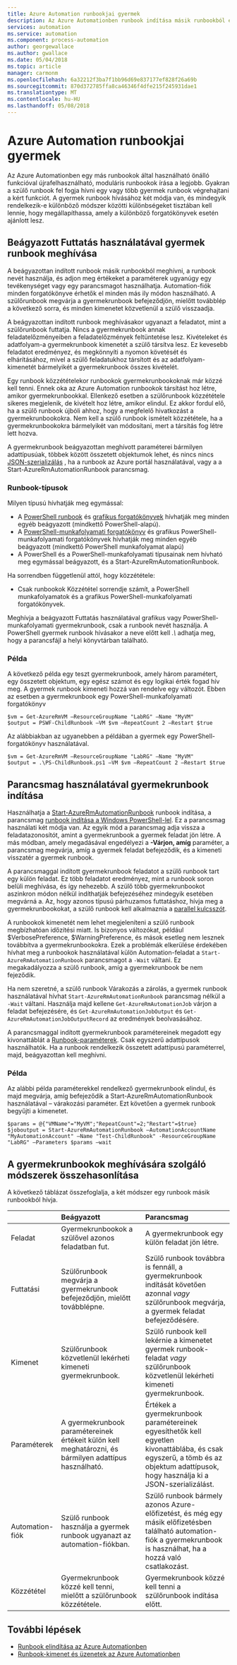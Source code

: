 ```yaml
---
title: Azure Automation runbookjai gyermek
description: Az Azure Automationben runbook indítása másik runbookból és a közöttük információk megosztása a különböző módszereket írja le.
services: automation
ms.service: automation
ms.component: process-automation
author: georgewallace
ms.author: gwallace
ms.date: 05/04/2018
ms.topic: article
manager: carmonm
ms.openlocfilehash: 6a32212f3ba7f1bb96d69e837177ef828f26a69b
ms.sourcegitcommit: 870d372785ffa8ca46346f4dfe215f245931dae1
ms.translationtype: MT
ms.contentlocale: hu-HU
ms.lasthandoff: 05/08/2018
---
```

# <a name="child-runbooks-in-azure-automation"></a>Azure Automation runbookjai gyermek

Az Azure Automationben egy más runbookok által használható önálló funkcióval újrafelhasználható, moduláris runbookok írása a legjobb. Gyakran a szülő runbook fel fogja hívni egy vagy több gyermek runbook végrehajtani a kért funkciót. A gyermek runbook hívásához két módja van, és mindegyik rendelkezik-e különböző módszer közötti különbségeket tisztában kell lennie, hogy megállapíthassa, amely a különböző forgatókönyvek esetén ajánlott lesz.

## <a name="invoking-a-child-runbook-using-inline-execution"></a>Beágyazott Futtatás használatával gyermek runbook meghívása

A beágyazottan indított runbook másik runbookból meghívni, a runbook nevét használja, és adjon meg értékeket a paraméterek ugyanúgy egy tevékenységet vagy egy parancsmagot használhatja.  Automation-fiók minden forgatókönyve érhetők el minden más ily módon használható. A szülőrunbook megvárja a gyermekrunbook befejeződjön, mielőtt továbblép a következő sorra, és minden kimenetet közvetlenül a szülő visszaadja.

A beágyazottan indított runbook meghívásakor ugyanazt a feladatot, mint a szülőrunbook futtatja. Nincs a gyermekrunbook annak feladatelőzményeiben a feladatelőzmények feltüntetése lesz. Kivételeket és adatfolyam-a gyermekrunbook kimenetét a szülő társítva lesz. Ez kevesebb feladatot eredményez, és megkönnyíti a nyomon követését és elhárításához, mivel a szülő feladatukhoz társított és az adatfolyam-kimenetét bármelyikét a gyermekrunbook összes kivételét.

Egy runbook közzétételekor runbookok gyermekrunbookoknak már közzé kell tenni. Ennek oka az Azure Automation runbookok társítást hoz létre, amikor gyermekrunbookkal. Ellenkező esetben a szülőrunbook közzététele sikeres megjelenik, de kivételt hoz létre, amikor elindul. Ez akkor fordul elő, ha a szülő runbook újbóli ahhoz, hogy a megfelelő hivatkozást a gyermekrunbookokra. Nem kell a szülő runbook ismételt közzététele, ha a gyermekrunbookokra bármelyikét van módosítani, mert a társítás fog létre lett hozva.

A gyermekrunbook beágyazottan meghívott paraméterei bármilyen adattípusúak, többek között összetett objektumok lehet, és nincs nincs [JSON-szerializálás](automation-starting-a-runbook.md#runbook-parameters) , ha a runbook az Azure portál használatával, vagy a a Start-AzureRmAutomationRunbook parancsmag.

### <a name="runbook-types"></a>Runbook-típusok

Milyen típusú hívhatják meg egymással:

* A [PowerShell runbook](automation-runbook-types.md#powershell-runbooks) és [grafikus forgatókönyvek](automation-runbook-types.md#graphical-runbooks) hívhatják meg minden egyéb beágyazott (mindkettő PowerShell-alapú).
* A [PowerShell-munkafolyamati forgatókönyv](automation-runbook-types.md#powershell-workflow-runbooks) és grafikus PowerShell-munkafolyamati forgatókönyvek hívhatják meg minden egyéb beágyazott (mindkettő PowerShell munkafolyamat alapú)
* A PowerShell és a PowerShell-munkafolyamati típusainak nem hívható meg egymással beágyazott, és a Start-AzureRmAutomationRunbook.

Ha sorrendben függetlenül attól, hogy közzététele:

* Csak runbookok Közzététel sorrendje számít, a PowerShell munkafolyamatok és a grafikus PowerShell-munkafolyamati forgatókönyvek.

Meghívja a beágyazott Futtatás használatával grafikus vagy PowerShell-munkafolyamati gyermekrunbook, csak a runbook nevét használja.  A PowerShell gyermek runbook hívásakor a neve előtt kell *.\\*  adhatja meg, hogy a parancsfájl a helyi könyvtárban található. 

### <a name="example"></a>Példa

A következő példa egy teszt gyermekrunbook, amely három paramétert, egy összetett objektum, egy egész számot és egy logikai érték fogad hív meg. A gyermek runbook kimeneti hozzá van rendelve egy változót.  Ebben az esetben a gyermekrunbook egy PowerShell-munkafolyamati forgatókönyv

```azurepowershell-interactive
$vm = Get-AzureRmVM –ResourceGroupName "LabRG" –Name "MyVM"
$output = PSWF-ChildRunbook –VM $vm –RepeatCount 2 –Restart $true
```

Az alábbiakban az ugyanebben a példában a gyermek egy PowerShell-forgatókönyv használatával.

```azurepowershell-interactive
$vm = Get-AzureRmVM –ResourceGroupName "LabRG" –Name "MyVM"
$output = .\PS-ChildRunbook.ps1 –VM $vm –RepeatCount 2 –Restart $true
```

## <a name="starting-a-child-runbook-using-cmdlet"></a>Parancsmag használatával gyermekrunbook indítása

Használhatja a [Start-AzureRmAutomationRunbook](https://msdn.microsoft.com/library/mt603661.aspx) runbook indítása, a parancsmag [runbook indítása a Windows PowerShell-lel](automation-starting-a-runbook.md#starting-a-runbook-with-windows-powershell). Ez a parancsmag használati két módja van.  Az egyik mód a parancsmag adja vissza a feladatazonosítót, amint a gyermekrunbook a gyermek feladat jön létre.  A más módban, amely megadásával engedélyezi a **-Várjon, amíg** paraméter, a parancsmag megvárja, amíg a gyermek feladat befejeződik, és a kimeneti visszatér a gyermek runbook.

A parancsmaggal indított gyermekrunbook feladatot a szülő runbook tart egy külön feladat. Ez több feladatot eredményez, mint a runbook soron belüli meghívása, és így nehezebb. A szülő több gyermekrunbookot aszinkron módon nélkül indíthatják befejezéséhez mindegyik esetében megvárná a. Az, hogy azonos típusú párhuzamos futtatáshoz, hívja meg a gyermekrunbookokat, a szülő runbook kell alkalmaznia a [parallel kulcsszót](automation-powershell-workflow.md#parallel-processing).

A runbookok kimenetét nem lehet megjeleníteni a szülő runbook megbízhatóan időzítési miatt. Is bizonyos változókat, például $VerbosePreference, $WarningPreference, és mások esetleg nem lesznek továbbítva a gyermekrunbookokra. Ezek a problémák elkerülése érdekében hívhat meg a runbookok használatával külön Automation-feladat a `Start-AzureRmAutomationRunbook` parancsmagot a `-Wait` váltani. Ez megakadályozza a szülő runbook, amíg a gyermekrunbook be nem fejeződik.

Ha nem szeretné, a szülő runbook Várakozás a zárolás, a gyermek runbook használatával hívhat `Start-AzureRmAutomationRunbook` parancsmag nélkül a `-Wait` váltani. Használja majd kellene `Get-AzureRmAutomationJob` várjon a feladat befejezésére, és `Get-AzureRmAutomationJobOutput` és `Get-AzureRmAutomationJobOutputRecord` az eredmények beolvasásához.

A parancsmaggal indított gyermekrunbook paramétereinek megadott egy kivonattáblát a [Runbook-paraméterek](automation-starting-a-runbook.md#runbook-parameters). Csak egyszerű adattípusok használhatók. Ha a runbook rendelkezik összetett adattípusú paraméterrel, majd, beágyazottan kell meghívni.

### <a name="example"></a>Példa

Az alábbi példa paraméterekkel rendelkező gyermekrunbook elindul, és majd megvárja, amíg befejeződik a Start-AzureRmAutomationRunbook használatával – várakozási paraméter. Ezt követően a gyermek runbook begyűjti a kimenetet.

```azurepowershell-interactive
$params = @{"VMName"="MyVM";"RepeatCount"=2;"Restart"=$true}
$joboutput = Start-AzureRmAutomationRunbook –AutomationAccountName "MyAutomationAccount" –Name "Test-ChildRunbook" -ResourceGroupName "LabRG" –Parameters $params –wait
```

## <a name="comparison-of-methods-for-calling-a-child-runbook"></a>A gyermekrunbookok meghívására szolgáló módszerek összehasonlítása
A következő táblázat összefoglalja, a két módszer egy runbook másik runbookból hívja.

|  | Beágyazott | Parancsmag |
|:--- |:--- |:--- |
| Feladat |Gyermekrunbookok a szülővel azonos feladatban fut. |A gyermekrunbook egy külön feladat jön létre. |
| Futtatási |Szülőrunbook megvárja a gyermekrunbook befejeződjön, mielőtt továbblépne. |Szülő runbook továbbra is fennáll, a gyermekrunbook indítását követően azonnal *vagy* szülőrunbook megvárja, a gyermek feladat befejeződésére. |
| Kimenet |Szülőrunbook közvetlenül lekérheti kimeneti gyermekrunbook. |Szülő runbook kell lekérnie a kimenetet gyermek runbook-feladat *vagy* szülőrunbook közvetlenül lekérheti kimeneti gyermekrunbook. |
| Paraméterek |A gyermekrunbook paramétereinek értékeit külön kell meghatározni, és bármilyen adattípus használható. |Értékek a gyermekrunbook paramétereinek egyesíthetők kell egyetlen kivonattáblába, és csak egyszerű, a tömb és az objektum adattípusok, hogy használja ki a JSON-szerializálást. |
| Automation-fiók |Szülő runbook használja a gyermek runbook ugyanazt az automation-fiókban. |Szülő runbook bármely azonos Azure-előfizetést, és még egy másik előfizetésben található automation-fiók a gyermekrunbook is használhat, ha a hozzá való csatlakozást. |
| Közzététel |Gyermekrunbook közzé kell tenni, mielőtt a szülőrunbook közzététele. |Gyermekrunbook közzé kell tenni a szülőrunbook indítása előtt. |

## <a name="next-steps"></a>További lépések

* [Runbook elindítása az Azure Automationben](automation-starting-a-runbook.md)
* [Runbook-kimenet és üzenetek az Azure Automationben](automation-runbook-output-and-messages.md)
